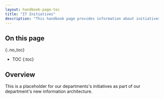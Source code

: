 ```yaml
---
layout: handbook-page-toc
title: "IT Initiatives"
description: "This handbook page provides information about initiatives that the IT department is working on."
---
```


## On this page
{:.no_toc}

- TOC
{:toc}

## Overview

This is a placeholder for our departments's initiatives as part of our department's new information architecture. 
